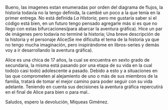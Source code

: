 Bueno, las imagenes estan enumeradas por orden del diagrama de flujos,
la historia todavìa no la tengo definida, la cambié un poco a la que
tenía en la primer entrega. No está definida *La Historia*, pero me
gustaría saber si el código está bien, en un futuro tengo pensado
agregarle más si es que no llego con estas bifurcaciones(para abarcar la
aventura gráfica). Hice un par de imágenes pero todavía no terminé la
historia; Una breve descripción de la historia y el personaje Alice(Se
me dificulta el tema de la historia ya que no tengo mucha imaginación,
pero inspirándome en libros-series y demás voy a ir desarrollando la
aventura gráfica).

Alice es una chica de 17 años, la cual se encuentra en sexto grado de
secundaria, la misma está pasando por una etapa de su vida en la cual
todo(o casi todo) adolescente a pasado. Debido a esto y a situaciones en
las que comprometen al alejamiento de uno o más de sus miembros de la
familia, tratará de tomar el mejor camino para poder seguir con su vida
adelante. Teniendo en cuenta sus decisiones la aventura gráfica
repercutirá en el final de Alice para bien o para mal..

Saludos, espero la devolución, Miqueas Giménez.
